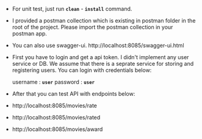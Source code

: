 - For unit test, just run **`clean`** - **`install`** command.
- I provided a postman collection which is existing in postman folder in the root of the project.
  Please import the postman collection in your postman app.
- You can also use swagger-ui. http://localhost:8085/swagger-ui.html
- First you have to login and get a api token. I didn't implement any user service or DB. We assume that there is a seprate service for storing and registering users. You can login with credentials below:

  username : **`user`**
  password : **`user`**
  
 - After that you can  test API with endpoints below:
 - http://localhost:8085/movies/rate
 - http://localhost:8085/movies/rated
 - http://localhost:8085/movies/award

